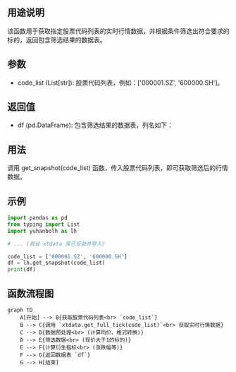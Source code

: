 ## 用途说明

该函数用于获取指定股票代码列表的实时行情数据，并根据条件筛选出符合要求的标的，返回包含筛选结果的数据表。

## 参数

* code_list (List[str]): 股票代码列表，例如：['000001.SZ', '600000.SH']。
## 返回值

* df (pd.DataFrame): 包含筛选结果的数据表，列名如下：
## 用法

调用 get_snapshot(code_list) 函数，传入股票代码列表，即可获取筛选后的行情数据。

## 示例

```python
import pandas as pd
from typing import List
import yuhanbolh as lh

# ... (假设 xtdata 库已安装并导入)

code_list = ['000001.SZ', '600000.SH']
df = lh.get_snapshot(code_list)
print(df)
```

## 函数流程图

```mermaid
graph TD
    A[开始] --> B{获取股票代码列表<br> `code_list`}
    B --> C{调用 `xtdata.get_full_tick(code_list)`<br> 获取实时行情数据}
    C --> D{数据预处理<br> (计算均价、格式转换)}
    D --> E{筛选数据<br> (现价大于1的标的)}
    E --> F{计算衍生指标<br> (涨跌幅等)}
    F --> G{返回数据表 `df`}
    G --> H[结束]
```

